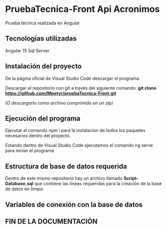 # PruebaTecnica-Front Api Acronimos

Prueba técnica realizada en Angular

## Tecnologías utilizadas

Angular 15
Sql Server

## Instalación del proyecto

De la página oficial de Visual Studio Code descargar el programa.

Descargar el repositorio con git a través del siguiente comando:
**git clone https://github.com/Mpetyr/pruebaTecnica-Front.git**

*(O descargarlo como archivo comprimido en un zip)*

## Ejecución del programa

Ejecutar el comando npm i para la instalacion de todos los paquetes necesarios dentro del proyecto.

Estando dentro de Visual Studio Code ejecutamos el comando ng serve para iniciar el programa

## Estructura de base de datos requerida

Dentro de este mismo repositorio hay un archivo llamado **Script-Database.sql** que contiene las líneas requeridas para la creación de la base de datos en limpio.

## Variables de conexión con la base de datos
  
  ## FIN DE LA DOCUMENTACIÓN
